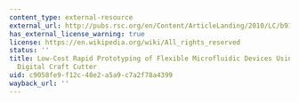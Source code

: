 ```yaml
---
content_type: external-resource
external_url: http://pubs.rsc.org/en/Content/ArticleLanding/2010/LC/b918089c
has_external_license_warning: true
license: https://en.wikipedia.org/wiki/All_rights_reserved
status: ''
title: Low-Cost Rapid Prototyping of Flexible Microfluidic Devices Using a Desktop
  Digital Craft Cutter
uid: c9058fe9-f12c-48e2-a5a9-c7a2f78a4399
wayback_url: ''
---
```

